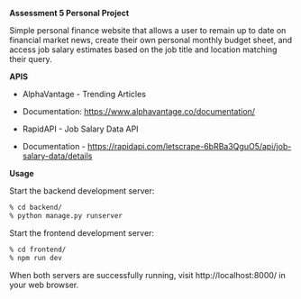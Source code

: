 **Assessment 5 Personal Project**

Simple personal finance website that allows a user to remain up to date on financial market news, create their own personal monthly budget sheet, and access job salary estimates based on the job title and location matching their query.

**APIS**
- AlphaVantage - Trending Articles
- Documentation: https://www.alphavantage.co/documentation/

- RapidAPI - Job Salary Data API 
- Documentation - https://rapidapi.com/letscrape-6bRBa3QguO5/api/job-salary-data/details

**Usage**

Start the backend development server:
```zsh
% cd backend/
% python manage.py runserver
```

Start the frontend development server:
```zsh
% cd frontend/
% npm run dev
```

When both servers are successfully running, visit http://localhost:8000/ in your web browser.
    

